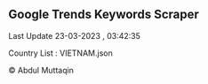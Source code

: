 

## Google Trends Keywords Scraper 
 
Last Update 23-03-2023 , 03:42:35

Country List :
VIETNAM.json



© Abdul Muttaqin 

